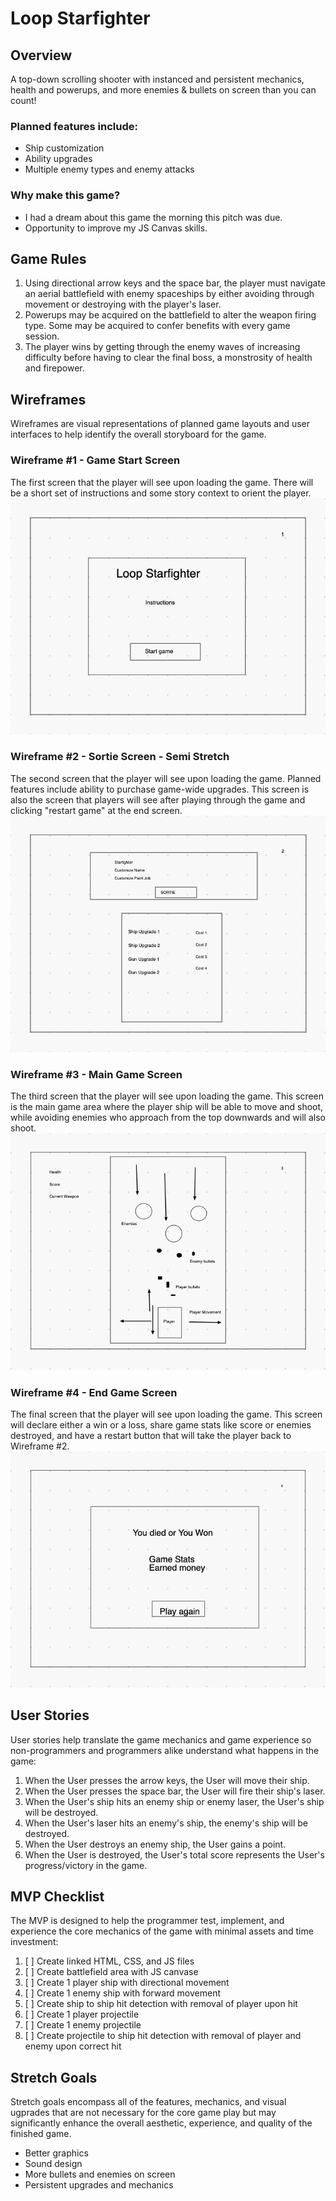 # Loop Starfighter

## Overview
A top-down scrolling shooter with instanced and persistent mechanics, health and powerups, and more enemies & bullets on screen than you can count!


### Planned features include:
* Ship customization
* Ability upgrades
* Multiple enemy types and enemy attacks


### Why make this game?
* I had a dream about this game the morning this pitch was due.
* Opportunity to improve my JS Canvas skills.


## Game Rules
1. Using directional arrow keys and the space bar, the player must navigate an aerial battlefield with enemy spaceships by either avoiding through movement or destroying with the player's laser.
2. Powerups may be acquired on the battlefield to alter the weapon firing type. Some may be acquired to confer benefits with every game session.
3. The player wins by getting through the enemy waves of increasing difficulty before having to clear the final boss, a monstrosity of health and firepower.


## Wireframes
Wireframes are visual representations of planned game layouts and user interfaces to help identify the overall storyboard for the game.

### Wireframe #1 - Game Start Screen
The first screen that the player will see upon loading the game. There will be a short set of instructions and some story context to orient the player.
<img src="https://github.com/graymok/sei-solo-project-1/blob/main/alt-game/alt-wireframe-1.png?raw=true">

### Wireframe #2 - Sortie Screen - Semi Stretch
The second screen that the player will see upon loading the game. Planned features include ability to purchase game-wide upgrades. This screen is also the screen that players will see after playing through the game and clicking "restart game" at the end screen.
<img src="https://github.com/graymok/sei-solo-project-1/blob/main/alt-game/alt-wireframe-2.png?raw=true">

### Wireframe #3 - Main Game Screen
The third screen that the player will see upon loading the game. This screen is the main game area where the player ship will be able to move and shoot, while avoiding enemies who approach from the top downwards and will also shoot.
<img src="https://github.com/graymok/sei-solo-project-1/blob/main/alt-game/alt-wireframe-3.png?raw=true">

### Wireframe #4 - End Game Screen
The final screen that the player will see upon loading the game. This screen will declare either a win or a loss, share game stats like score or enemies destroyed, and have a restart button that will take the player back to Wireframe #2.
<img src="https://github.com/graymok/sei-solo-project-1/blob/main/alt-game/alt-wireframe-4.png?raw=true">


## User Stories
User stories help translate the game mechanics and game experience so non-programmers and programmers alike understand what happens in the game:

1. When the User presses the arrow keys, the User will move their ship.
2. When the User presses the space bar, the User will fire their ship's laser.
3. When the User's ship hits an enemy ship or enemy laser, the User's ship will be destroyed.
4. When the User's laser hits an enemy's ship, the enemy's ship will be destroyed.
5. When the User destroys an enemy ship, the User gains a point.
6. When the User is destroyed, the User's total score represents the User's progress/victory in the game.


## MVP Checklist
The MVP is designed to help the programmer test, implement, and experience the core mechanics of the game with minimal assets and time investment:

1. [ ] Create linked HTML, CSS, and JS files
2. [ ] Create battlefield area with JS canvase
3. [ ] Create 1 player ship with directional movement
4. [ ] Create 1 enemy ship with forward movement
5. [ ] Create ship to ship hit detection with removal of player upon hit
6. [ ] Create 1 player projectile
7. [ ] Create 1 enemy projectile
8. [ ] Create projectile to ship hit detection with removal of player and enemy upon correct hit


## Stretch Goals
Stretch goals encompass all of the features, mechanics, and visual ugprades that are not necessary for the core game play but may significantly enhance the overall aesthetic, experience, and quality of the finished game.

* Better graphics
* Sound design
* More bullets and enemies on screen
* Persistent upgrades and mechanics